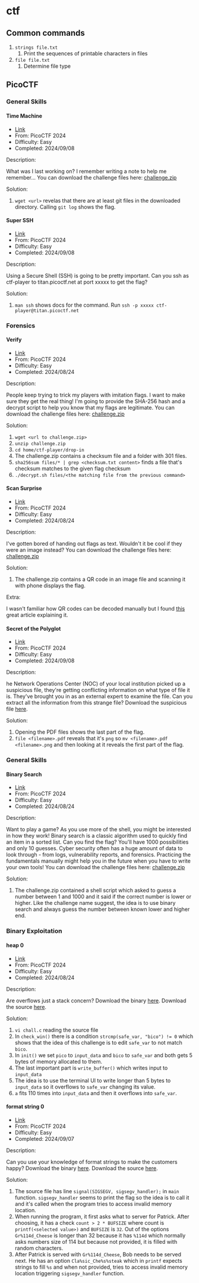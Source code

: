 # ctf

## Common commands
1. `strings file.txt`
    1. Print the sequences of printable characters in files
1. `file file.txt`
    1. Determine file type

## PicoCTF

### General Skills
#### Time Machine
- [Link](https://play.picoctf.org/practice/challenge/425)
- From: PicoCTF 2024
- Difficulty: Easy
- Completed: 2024/09/08

Description:

What was I last working on? I remember writing a note to help me remember... You can download the challenge files here: [challenge.zip](https://artifacts.picoctf.net/c_titan/160/challenge.zip)

Solution:

1. `wget <url>` revelas that there are at least git files in the downloaded directory. Calling `git log` shows the flag.

#### Super SSH
- [Link](https://play.picoctf.org/practice/challenge/424)
- From: PicoCTF 2024
- Difficulty: Easy
- Completed: 2024/09/08

Description:

Using a Secure Shell (SSH) is going to be pretty important. Can you ssh as ctf-player to titan.picoctf.net at port xxxxx to get the flag?

Solution:

1. `man ssh` shows docs for the command. Run `ssh -p xxxxx ctf-player@titan.picoctf.net`

### Forensics
#### Verify
- [Link](https://play.picoctf.org/practice/challenge/450)
- From: PicoCTF 2024
- Difficulty: Easy
- Completed: 2024/08/24

Description:

People keep trying to trick my players with imitation flags. I want to make sure they get the real thing! I'm going to provide the SHA-256 hash and a decrypt script to help you know that my flags are legitimate. You can download the challenge files here:
[challenge.zip](https://artifacts.picoctf.net/c_rhea/21/challenge.zip)


Solution:

1. `wget <url to challenge.zip>`
1. `unzip challenge.zip`
1. `cd home/ctf-player/drop-in`
1. The challenge.zip contains a checksum file and a folder with 301 files.
1. `sha256sum files/* | grep <checksum.txt content>` finds a file that's checksum matches to the given flag checksum
1. `./decrypt.sh files/<the matching file from the previous command>`

#### Scan Surprise
- [Link](https://play.picoctf.org/practice/challenge/444)
- From: PicoCTF 2024
- Difficulty: Easy
- Completed: 2024/08/24


Description:

I've gotten bored of handing out flags as text. Wouldn't it be cool if they were an image instead? You can download the challenge files here: [challenge.zip](https://artifacts.picoctf.net/c_atlas/14/challenge.zip)


Solution:

1. The challenge.zip contains a QR code in an image file and scanning it with phone displays the flag.


Extra:

I wasn't familiar how QR codes can be decoded manually but I found [this](https://blog.qartis.com/decoding-small-qr-codes-by-hand/) great article explaining it.

#### Secret of the Polyglot
- [Link](https://play.picoctf.org/practice/challenge/423)
- From: PicoCTF 2024
- Difficulty: Easy
- Completed: 2024/09/08

Description:

he Network Operations Center (NOC) of your local institution picked up a suspicious file, they're getting conflicting information on what type of file it is. They've brought you in as an external expert to examine the file. Can you extract all the information from this strange file? Download the suspicious file [here](https://artifacts.picoctf.net/c_titan/9/flag2of2-final.pdf).

Solution:

1. Opening the PDF files shows the last part of the flag.
2. `file <filename>.pdf` reveals that it's `png` so `mv <filename>.pdf <filename>.png` and then looking at it reveals the first part of the flag.

### General Skills
#### Binary Search
- [Link](https://play.picoctf.org/practice/challenge/442)
- From: PicoCTF 2024
- Difficulty: Easy
- Completed: 2024/08/24

Description:

Want to play a game? As you use more of the shell, you might be interested in how they work! Binary search is a classic algorithm used to quickly find an item in a sorted list. Can you find the flag? You'll have 1000 possibilities and only 10 guesses. Cyber security often has a huge amount of data to look through - from logs, vulnerability reports, and forensics. Practicing the fundamentals manually might help you in the future when you have to write your own tools! You can download the challenge files here: [challenge.zip](https://artifacts.picoctf.net/c_atlas/18/challenge.zip)

Solution:

1. The challenge.zip contained a shell script which asked to guess a number between 1 and 1000 and it said if the correct number is lower or higher. Like the challenge name suggest, the idea is to use binary search and always guess the number between known lower and higher end.

### Binary Exploitation
#### heap 0
- [Link](https://play.picoctf.org/practice/challenge/438)
- From: PicoCTF 2024
- Difficulty: Easy
- Completed: 2024/08/24

Description:

Are overflows just a stack concern? Download the binary [here](https://artifacts.picoctf.net/c_tethys/29/chall). Download the source [here](https://artifacts.picoctf.net/c_tethys/29/chall.c).

Solution:

1. `vi chall.c` reading the source file
2. In `check_win()` there is a condition `strcmp(safe_var, "bico") != 0` which shows that the idea of this challenge is to edit `safe_var` to not match `bico`.
3. In `init()` we set `pico` to `input_data` and `bico` to `safe_var` and both gets 5 bytes of memory allocated to them.
4. The last important part is `write_buffer()` which writes input to `input_data`
5. The idea is to use the terminal UI to write longer than 5 bytes to `input_data` so it overflows to `safe_var` changing its value.
6. `a` fits 110 times into `input_data` and then it overflows into `safe_var`.

#### format string 0
- [Link](https://play.picoctf.org/practice/challenge/433)
- From: PicoCTF 2024
- Difficulty: Easy
- Completed: 2024/09/07

Description:

Can you use your knowledge of format strings to make the customers happy? Download the binary [here](https://artifacts.picoctf.net/c_mimas/77/format-string-0). Download the source [here](https://artifacts.picoctf.net/c_mimas/77/format-string-0.c).

Solution:

1. The source file has line `signal(SIGSEGV, sigsegv_handler);` in `main` function. `sigsegv_handler` seems to print the flag so the idea is to call it and it's called when the program tries to access invalid memory location.
2. When running the program, it first asks what to server for Patrick. After choosing, it has a check `count > 2 * BUFSIZE` where count is `printf(<selected value>)` and `BUFSIZE` is `32`. Out of the options `Gr%114d_Cheese` is longer than 32 because it has `%114d` which normally asks numbers size of 114 but because not provided, it is filled with random characters.
3. After Patrick is served with `Gr%114d_Cheese`, Bob needs to be served next. He has an option `Cla%sic_Che%s%steak` which in `printf` expects strings to fill `%s` and when not provided, tries to access invalid memory location triggering `sigsegv_handler` function.

